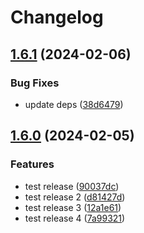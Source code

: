 # Changelog

## [1.6.1](https://github.com/rehanvdm/serverless-website-analytics/compare/v1.6.0...v1.6.1) (2024-02-06)


### Bug Fixes

* update deps ([38d6479](https://github.com/rehanvdm/serverless-website-analytics/commit/38d6479cda41ccc3f8599b2d2fab189fb6efdf24))

## [1.6.0](https://github.com/rehanvdm/serverless-website-analytics/compare/v1.5.0...v1.6.0) (2024-02-05)


### Features

* test release ([90037dc](https://github.com/rehanvdm/serverless-website-analytics/commit/90037dc9de97360dafb62003d555b6a761900ed2))
* test release 2 ([d81427d](https://github.com/rehanvdm/serverless-website-analytics/commit/d81427da14539110fc65eb8de170b78d1c096714))
* test release 3 ([12a1e61](https://github.com/rehanvdm/serverless-website-analytics/commit/12a1e613c4694f801c55eab38af7c07632681dbc))
* test release 4 ([7a99321](https://github.com/rehanvdm/serverless-website-analytics/commit/7a993212dfb8ecbda9cb545a3da03525af1b2e27))
